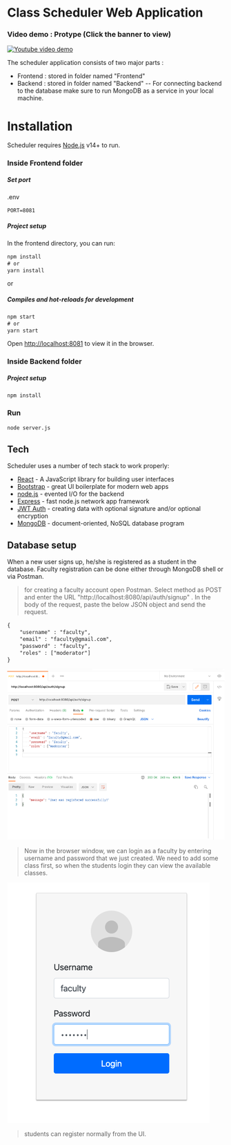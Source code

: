 # Class Scheduler Web Application
### Video demo : Protype (Click the banner to view)

[![Youtube video demo](https://img.youtube.com/vi/fsUws3citjA/0.jpg)](https://www.youtube.com/watch?v=fsUws3citjA)


The scheduler application consists of two major parts :

- Frontend : stored in folder named "Frontend"
- Backend : stored in folder named "Backend"
-- For connecting backend to the database make sure to run MongoDB as a service in your local machine.



# Installation

Scheduler requires [Node.js](https://nodejs.org/) v14+ to run.

### Inside Frontend folder
##### Set port
.env
```
PORT=8081
```
##### Project setup

In the frontend directory, you can run:

```
npm install
# or
yarn install
```

or

##### Compiles and hot-reloads for development


```
npm start
# or
yarn start
```

Open [http://localhost:8081](http://localhost:8081) to view it in the browser.

### Inside Backend folder

##### Project setup
```
npm install
```

### Run
```
node server.js
```

## Tech

Scheduler uses a number of tech stack to work properly:

- [React](https://reactjs.org/) - A JavaScript library for building user interfaces
- [Bootstrap](https://getbootstrap.com/) - great UI boilerplate for modern web apps
- [node.js](node.js) - evented I/O for the backend
- [Express](http://expressjs.com) - fast node.js network app framework
- [JWT Auth](https://jwt.io/) - creating data with optional signature and/or optional encryption
- [MongoDB](https://www.mongodb.com/) - document-oriented, NoSQL database program

## Database setup

When a new user signs up, he/she is registered as a student in the database. Faculty registration can be done either through MongoDB shell or via Postman. 

> for creating a faculty account open Postman. Select method as POST and enter the URL "http://localhost:8080/api/auth/signup" . In the body of the request, paste the below JSON object and send the request.
```
{
    "username" : "faculty",
    "email" : "faculty@gmail.com",
    "password" : "faculty",
    "roles" : ["moderator"]
}
```
![postman-faculty-signup](postman-faculty-signup.png)

>  Now in the browser window, we can login as a faculty by entering username and password that we just created. We need to add some class first, so when the students login they can view the available classes. 

![faculty-login](faculty-login.png)

> students can register normally from the UI. 
